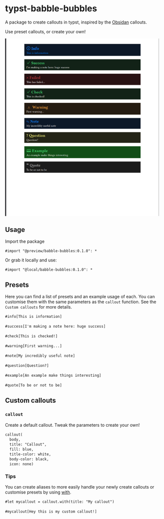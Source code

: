 # typst-babble-bubbles

A package to create callouts in typst, inspired by the [Obsidan](https://obsidian.md/) callouts.

Use preset callouts, or create your own!

![callouts_example](examples/callouts.png)

## Usage

Import the package

```typst
#import "@preview/babble-bubbles:0.1.0": *
```

Or grab it locally and use:

```typst
#import "@local/babble-bubbles:0.1.0": *
```

## Presets

Here you can find a list of presets and an example usage of each.
You can customise them with the same parameters as the `callout` function. See the `Custom callouts` for more details.

```typst
#info[This is information]

#success[I'm making a note here: huge success]

#check[This is checked!]

#warning[First warning...]

#note[My incredibly useful note]

#question[Question?]

#example[An example make things interesting]

#quote[To be or not to be]
```

## Custom callouts

### `callout`

Create a default callout.
Tweak the parameters to create your own!

```typst
callout(
  body,
  title: "Callout",
  fill: blue,
  title-color: white,
  body-color: black,
  icon: none)
```

### Tips

You can create aliases to more easily handle your
newly create callouts or customise presets by using [with](https://typst.app/docs/reference/foundations/function/#definitions-with).

```
#let mycallout = callout.with(title: "My callout")

#mycallout[Hey this is my custom callout!]
```

